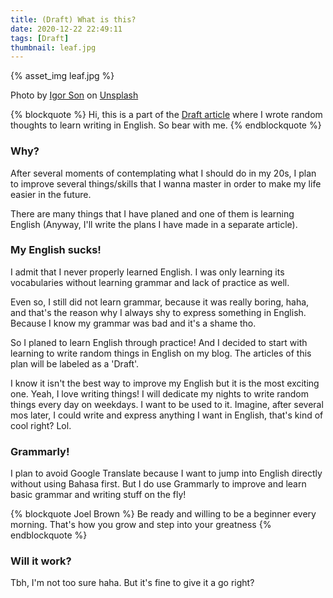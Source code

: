 ```yaml
---
title: (Draft) What is this?
date: 2020-12-22 22:49:11
tags: [Draft]
thumbnail: leaf.jpg
---
```

{% asset_img leaf.jpg %}

<span>Photo by <a href="https://unsplash.com/@igorson?utm_source=unsplash&amp;utm_medium=referral&amp;utm_content=creditCopyText">Igor Son</a> on <a href="https://unsplash.com/s/photos/leaf?utm_source=unsplash&amp;utm_medium=referral&amp;utm_content=creditCopyText">Unsplash</a></span>

{% blockquote %}
Hi, this is a part of the [Draft article](https://adisaktijrs.github.io/2020/12/22/draft-what-is-this/) where I wrote random thoughts to learn writing in English. So bear with me.
{% endblockquote %}

### Why?
After several moments of contemplating what I should do in my 20s, I plan to improve several things/skills that I wanna master in order to make my life easier in the future.

There are many things that I have planed and one of them is learning English (Anyway, I'll write the plans I have made in a separate article).

### My English sucks!
I admit that I never properly learned English. I was only learning its vocabularies without learning grammar and lack of practice as well.

Even so, I still did not learn grammar, because it was really boring, haha, and that's the reason why I always shy to express something in English. Because I know my grammar was bad and it's a shame tho.

So I planed to learn English through practice! And I decided to start with learning to write random things in English on my blog. The articles of this plan will be labeled as a 'Draft'.

I know it isn't the best way to improve my English but it is the most exciting one. Yeah, I love writing things! I will dedicate my nights to write random things every day on weekdays. I want to be used to it. Imagine, after several mos later, I could write and express anything I want in English, that's kind of cool right? Lol.

### Grammarly!
I plan to avoid Google Translate because I want to jump into English directly without using Bahasa first. But I do use Grammarly to improve and learn basic grammar and writing stuff on the fly!

{% blockquote Joel Brown %}
Be ready and willing to be a beginner every morning. That's how you grow and step into your greatness
{% endblockquote %}

### Will it work?
Tbh, I'm not too sure haha. But it's fine to give it a go right?
